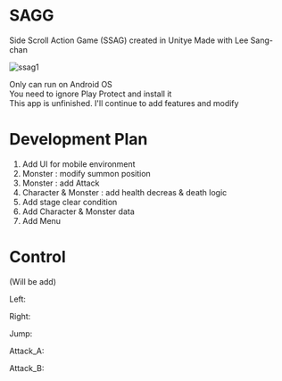 # SAGG
Side Scroll Action Game (SSAG) created in Unitye
Made with Lee Sang-chan

![ssag1](https://user-images.githubusercontent.com/65546962/110867601-5ee66080-830a-11eb-9889-38b316fd7287.png)

Only can run on Android OS<br>
You need to ignore Play Protect and install it<br>
This app is unfinished. I'll continue to add features and modify<br>

# Development Plan
1. Add UI for mobile environment<br>
2. Monster : modify summon position<br>
3. Monster : add Attack<br>
4. Character & Monster : add health decreas & death logic<br>
5. Add stage clear condition<br>
6. Add Character & Monster data<br>
7. Add Menu<br>

# Control
(Will be add)

Left: 

Right:

Jump: 

Attack_A:

Attack_B:
